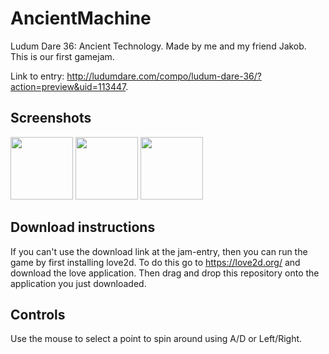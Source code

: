 # AncientMachine
Ludum Dare 36: Ancient Technology.
Made by me and my friend Jakob. This is our first gamejam. 

Link to entry: http://ludumdare.com/compo/ludum-dare-36/?action=preview&uid=113447.

## Screenshots
<p float="left">
  <img src="title.png" width="100" />
  <img src="intro.png" width="100" /> 
  <img src="gameplay.png" width="100" />
</p>

## Download instructions
If you can't use the download link at the jam-entry, then you can run the game by first installing love2d. To do this go to https://love2d.org/ and download the love application. Then drag and drop this repository onto the application you just downloaded. 

## Controls
Use the mouse to select a point to spin around using A/D or Left/Right.
